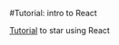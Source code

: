 #Tutorial: intro to React

[Tutorial](https://reactjs.org/tutorial/tutorial.html) to star using React